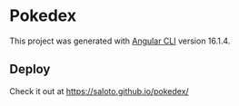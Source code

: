 # Pokedex

This project was generated with [Angular CLI](https://github.com/angular/angular-cli) version 16.1.4.

## Deploy

Check it out at https://saloto.github.io/pokedex/

